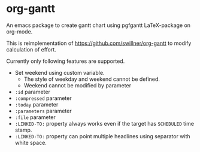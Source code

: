 # org-gantt
An emacs package to create gantt chart using pgfgantt LaTeX-package on org-mode.

This is reimplementation of https://github.com/swillner/org-gantt to modify calculation of effort.

Currently only following features are supported.
* Set weekend using custom variable.
  * The style of weekday and weekend cannot be defined.
  * Weekend cannot be modified by parameter
* `:id` parameter
* `:compressed` parameter
* `:today` parameter
* `:parameters` parameter
* `:file` parameter
* `:LINKED-TO:` property always works even if the target has `SCHEDULED` time stamp.
* `:LINKED-TO:` property can point multiple headlines using separator with white space.

